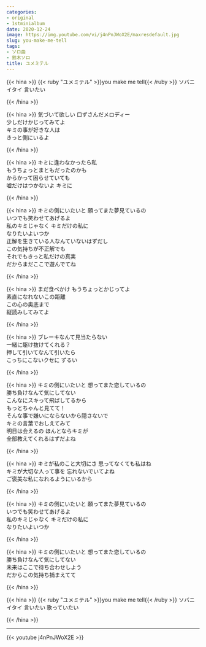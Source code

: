 ```yaml
---
categories:
- original
- 1stminialbum
date: 2020-12-24
image: https://img.youtube.com/vi/j4nPnJWoX2E/maxresdefault.jpg
slug: you-make-me-tell
tags:
- ソロ曲
- 鈴木ソロ
title: ユメミテル
---
```



{{< hina >}}
{{< ruby "ユメミテル" >}}you make me tell{{< /ruby >}} ソバニイタイ 言いたい  

{{< /hina >}}

{{< hina >}}
気づいて欲しい 口ずさんだメロディー  
少しだけかじってみてよ  
キミの事が好きな人は  
きっと側にいるよ  

{{< /hina >}}

{{< hina >}}
キミに逢わなかったら私  
もうちょっとまともだったのかも  
からかって困らせていても  
嘘だけはつかないよ キミに  

{{< /hina >}}

{{< hina >}}
キミの側にいたいと 願ってまた夢見ているの  
いつでも笑わせてあげるよ  
私のキミじゃなく キミだけの私に  
なりたいよいつか  
正解を生きている人なんていないはずだし  
この気持ちが不正解でも  
それでもきっと私だけの真実  
だからまだここで遊んでてね  

{{< /hina >}}

{{< hina >}}
まだ食べかけ もうちょっとかじってよ  
素直になれないこの距離  
この心の奥底まで  
縦読みしてみてよ  

{{< /hina >}}

{{< hina >}}
ブレーキなんて見当たらない  
一緒に駆け抜けてくれる？  
押して引いてなんて引いたら  
こっちにこないクセに ずるい  

{{< /hina >}}

{{< hina >}}
キミの側にいたいと 想ってまた恋しているの  
勝ち負けなんて気にしてない  
こんなにスキって飛ばしてるから  
もっとちゃんと見てて！  
そんな事で嫌いにならないから隠さないで  
キミの言葉でおしえてみて  
明日は会えるの ほんとならキミが  
全部教えてくれるはずだよね  

{{< /hina >}}

{{< hina >}}
キミが私のこと大切にさ 思ってなくても私はね  
キミが大切な人って事を 忘れないでいてよね  
ご褒美な私になれるようにいるから  

{{< /hina >}}

{{< hina >}}
キミの側にいたいと 願ってまた夢見ているの  
いつでも笑わせてあげるよ  
私のキミじゃなく キミだけの私に  
なりたいよいつか  

{{< /hina >}}

{{< hina >}}
キミの側にいたいと 想ってまた恋しているの  
勝ち負けなんて気にしてない  
未来はここで待ち合わせしよう  
だからこの気持ち捕まえてて  

{{< /hina >}}

{{< hina >}}
{{< ruby "ユメミテル" >}}you make me tell{{< /ruby >}} ソバニイタイ 言いたい 歌っていたい  

{{< /hina >}}

---

{{< youtube j4nPnJWoX2E >}}